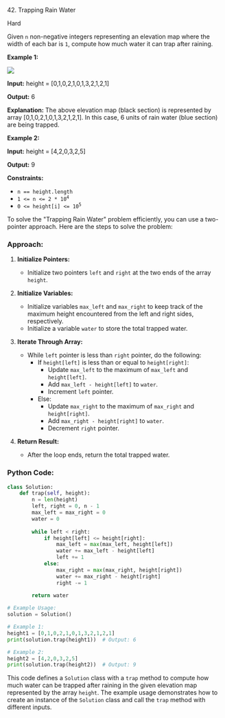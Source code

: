42\. Trapping Rain Water

Hard

Given `n` non-negative integers representing an elevation map where the width of each bar is `1`, compute how much water it can trap after raining.

**Example 1:**

![](https://assets.leetcode.com/uploads/2018/10/22/rainwatertrap.png)

**Input:** height = [0,1,0,2,1,0,1,3,2,1,2,1]

**Output:** 6

**Explanation:** The above elevation map (black section) is represented by array [0,1,0,2,1,0,1,3,2,1,2,1]. In this case, 6 units of rain water (blue section) are being trapped. 

**Example 2:**

**Input:** height = [4,2,0,3,2,5]

**Output:** 9 

**Constraints:**

*   `n == height.length`
*   <code>1 <= n <= 2 * 10<sup>4</sup></code>
*   <code>0 <= height[i] <= 10<sup>5</sup></code>

To solve the "Trapping Rain Water" problem efficiently, you can use a two-pointer approach. Here are the steps to solve the problem:

### Approach:

1. **Initialize Pointers:**
   - Initialize two pointers `left` and `right` at the two ends of the array `height`.

2. **Initialize Variables:**
   - Initialize variables `max_left` and `max_right` to keep track of the maximum height encountered from the left and right sides, respectively.
   - Initialize a variable `water` to store the total trapped water.

3. **Iterate Through Array:**
   - While `left` pointer is less than `right` pointer, do the following:
     - If `height[left]` is less than or equal to `height[right]`:
       - Update `max_left` to the maximum of `max_left` and `height[left]`.
       - Add `max_left - height[left]` to `water`.
       - Increment `left` pointer.
     - Else:
       - Update `max_right` to the maximum of `max_right` and `height[right]`.
       - Add `max_right - height[right]` to `water`.
       - Decrement `right` pointer.

4. **Return Result:**
   - After the loop ends, return the total trapped water.

### Python Code:

```python
class Solution:
    def trap(self, height):
        n = len(height)
        left, right = 0, n - 1
        max_left = max_right = 0
        water = 0
        
        while left < right:
            if height[left] <= height[right]:
                max_left = max(max_left, height[left])
                water += max_left - height[left]
                left += 1
            else:
                max_right = max(max_right, height[right])
                water += max_right - height[right]
                right -= 1
                
        return water

# Example Usage:
solution = Solution()

# Example 1:
height1 = [0,1,0,2,1,0,1,3,2,1,2,1]
print(solution.trap(height1))  # Output: 6

# Example 2:
height2 = [4,2,0,3,2,5]
print(solution.trap(height2))  # Output: 9
```

This code defines a `Solution` class with a `trap` method to compute how much water can be trapped after raining in the given elevation map represented by the array `height`. The example usage demonstrates how to create an instance of the `Solution` class and call the `trap` method with different inputs.